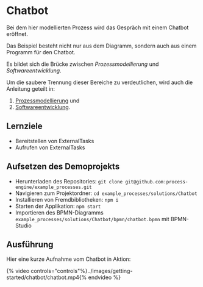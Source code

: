 # Chatbot

Bei dem hier modellierten Prozess wird das Gespräch mit einem
Chatbot eröffnet.

Das Beispiel besteht nicht nur aus dem Diagramm, sondern auch aus
einem Programm für den Chatbot.

Es bildet sich die Brücke zwischen _Prozessmodellierung_ und
_Softwareentwicklung_.

Um die saubere Trennung dieser Bereiche zu verdeutlichen, wird auch die
Anleitung geteilt in:

1. [Prozessmodellierung](./chatbot_modeller.md) und
1. [Softwareentwicklung](./chatbot_programmer.md).

## Lernziele

- Bereitstellen von ExternalTasks
- Aufrufen von ExternalTasks

## Aufsetzen des Demoprojekts

- Herunterladen des Repositories: `git clone git@github.com:process-engine/example_processes.git`
- Navigieren zum Projektordner: `cd example_processes/solutions/Chatbot`
- Installieren von Fremdbibliotheken: `npm i`
- Starten der Applikation: `npm start`
- Importieren des BPMN-Diagramms `example_processes/solutions/Chatbot/bpmn/chatbot.bpmn` mit BPMN-Studio

## Ausführung

Hier eine kurze Aufnahme vom Chatbot in Aktion:

{% video controls="controls"%}../images/getting-started/chatbot/chatbot.mp4{% endvideo %}

